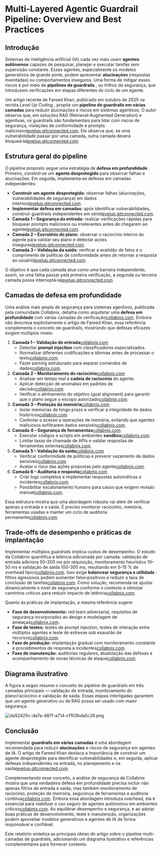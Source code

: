 # Multi‑Layered Agentic Guardrail Pipeline: Overview and Best Practices

## Introdução

Sistemas de inteligência artificial (IA) cada vez mais usam **agentes autônomos** capazes de
pesquisar, planejar e executar tarefas sem supervisão constante. Esses agentes, especialmente
os modelos generativos de grande porte, podem apresentar **alucinações** (respostas inventadas) ou comportamentos inseguros. Uma forma de mitigar esses riscos é por meio de  **pipelines de guardrails** ,
ou trilhos de segurança, que introduzem verificações em etapas diferentes do ciclo de um agente.

Um artigo recente de Fareed Khan, publicado em outubro de 2025 na revista  *Level Up Coding* ,
propõe um **pipeline de guardrails em várias camadas** para reduzir alucinações e riscos em
sistemas agentivos. O autor observa que, em soluções RAG (Retrieval‑Augmented Generation)
e agentivas, os guardrails são fundamentais para lidar com riscos de segurança, violações
de conformidade e prompts maliciosos[levelup.gitconnected.com](https://levelup.gitconnected.com/building-a-multi-layered-agentic-guardrail-pipeline-to-reduce-hallucinations-and-mitigate-risk-a8f73de24ea7#:~:text=Guardrails,includes%20components%20such%20as%20%E2%80%A6). Ele observa que, se uma vulnerabilidade
passar por uma camada, outra camada deverá bloqueá‑la[levelup.gitconnected.com](https://levelup.gitconnected.com/building-a-multi-layered-agentic-guardrail-pipeline-to-reduce-hallucinations-and-mitigate-risk-a8f73de24ea7#:~:text=Guardrails,includes%20components%20such%20as%20%E2%80%A6).

## Estrutura geral do pipeline

O pipeline proposto segue uma estratégia de  **defesa em profundidade** . Primeiro, constrói‑se
um **agente desprotegido** para observar falhas e alucinações. Em seguida, implementa‑se
defesas em camadas independentes:

* **Construir um agente desprotegido:** observar falhas (alucinações, vulnerabilidades de segurança)
  em dados internos[levelup.gitconnected.com](https://levelup.gitconnected.com/building-a-multi-layered-agentic-guardrail-pipeline-to-reduce-hallucinations-and-mitigate-risk-a8f73de24ea7#:~:text=Guardrails,includes%20components%20such%20as%20%E2%80%A6).
* **Implementar defesa em camadas:** após identificar vulnerabilidades, construir guardrails
  independentes em série[levelup.gitconnected.com](https://levelup.gitconnected.com/building-a-multi-layered-agentic-guardrail-pipeline-to-reduce-hallucinations-and-mitigate-risk-a8f73de24ea7#:~:text=Guardrails,includes%20components%20such%20as%20%E2%80%A6).
* **Camada 1 – Segurança da entrada:** realizar verificações rápidas para bloquear prompts maliciosos
  ou irrelevantes antes de chegarem ao agente[levelup.gitconnected.com](https://levelup.gitconnected.com/building-a-multi-layered-agentic-guardrail-pipeline-to-reduce-hallucinations-and-mitigate-risk-a8f73de24ea7#:~:text=Guardrails,includes%20components%20such%20as%20%E2%80%A6).
* **Camada 2 – Escrutínio do plano:** observar o raciocínio interno do agente para validar seu plano
  e detectar ações inseguras[levelup.gitconnected.com](https://levelup.gitconnected.com/building-a-multi-layered-agentic-guardrail-pipeline-to-reduce-hallucinations-and-mitigate-risk-a8f73de24ea7#:~:text=Guardrails,includes%20components%20such%20as%20%E2%80%A6).
* **Camada 3 – Validação da saída:** verificar a exatidão de fatos e o cumprimento de políticas
  de conformidade antes de retornar a resposta ao usuário[levelup.gitconnected.com](https://levelup.gitconnected.com/building-a-multi-layered-agentic-guardrail-pipeline-to-reduce-hallucinations-and-mitigate-risk-a8f73de24ea7#:~:text=Guardrails,includes%20components%20such%20as%20%E2%80%A6).

O objetivo é que cada camada atue como uma barreira independente; assim, se uma falha passar
pela primeira verificação, a segunda ou terceira camada possa interceptá‑la[levelup.gitconnected.com](https://levelup.gitconnected.com/building-a-multi-layered-agentic-guardrail-pipeline-to-reduce-hallucinations-and-mitigate-risk-a8f73de24ea7#:~:text=Guardrails,includes%20components%20such%20as%20%E2%80%A6).

## Camadas de defesa em profundidade

Uma análise mais ampla de segurança para sistemas agentivos, publicada pela comunidade
Collabnix, detalha como arquitetar uma **defesa em profundidade** com várias camadas
de verificação[collabnix.com](https://collabnix.com/agentic-ai-and-security-a-deep-technical-analysis/#:~:text=9.1%20Defense). Embora não descreva explicitamente o artigo de Fareed Khan,
essa referência complementa o conceito de guardrails, mostrando que defesas eficazes
exigem múltiplos níveis:

1. **Camada 1 – Validação de entrada**[collabnix.com](https://collabnix.com/agentic-ai-and-security-a-deep-technical-analysis/#:~:text=9.1%20Defense)
   * Detectar **prompt injection** com classificadores especializados.
   * Normalizar diferentes codificações e idiomas antes de processar o texto[collabnix.com](https://collabnix.com/agentic-ai-and-security-a-deep-technical-analysis/#:~:text=9.1%20Defense).
   * Fazer parsing estruturado para separar comandos de dados[collabnix.com](https://collabnix.com/agentic-ai-and-security-a-deep-technical-analysis/#:~:text=9.1%20Defense).
2. **Camada 2 – Monitoramento do raciocínio**[collabnix.com](https://collabnix.com/agentic-ai-and-security-a-deep-technical-analysis/#:~:text=9.1%20Defense)
   * Analisar em tempo real a **cadeia de raciocínio** do agente.
   * Aplicar detecção de anomalias em padrões de decisão[collabnix.com](https://collabnix.com/agentic-ai-and-security-a-deep-technical-analysis/#:~:text=9.1%20Defense).
   * Verificar o alinhamento do objetivo (goal alignment) para garantir que o plano segue o escopo
     autorizado[collabnix.com](https://collabnix.com/agentic-ai-and-security-a-deep-technical-analysis/#:~:text=9.1%20Defense).
3. **Camada 3 – Proteção da memória**[collabnix.com](https://collabnix.com/agentic-ai-and-security-a-deep-technical-analysis/#:~:text=9.1%20Defense)
   * Isolar memorias de longo prazo e verificar a integridade de dados históricos[collabnix.com](https://collabnix.com/agentic-ai-and-security-a-deep-technical-analysis/#:~:text=9.1%20Defense).
   * Controlar o acesso a operações de memória, evitando que agentes maliciosos exfiltrarem
     dados sensíveis[collabnix.com](https://collabnix.com/agentic-ai-and-security-a-deep-technical-analysis/#:~:text=9.1%20Defense).
4. **Camada 4 – Segurança de ferramentas**[collabnix.com](https://collabnix.com/agentic-ai-and-security-a-deep-technical-analysis/#:~:text=9.1%20Defense)
   * Executar códigos e scripts em ambientes **sandbox**[collabnix.com](https://collabnix.com/agentic-ai-and-security-a-deep-technical-analysis/#:~:text=9.1%20Defense).
   * Limitar taxas de chamada de APIs e validar respostas de ferramentas externas[collabnix.com](https://collabnix.com/agentic-ai-and-security-a-deep-technical-analysis/#:~:text=9.1%20Defense).
5. **Camada 5 – Validação da saída**[collabnix.com](https://collabnix.com/agentic-ai-and-security-a-deep-technical-analysis/#:~:text=9.1%20Defense)
   * Verificar conformidade de políticas e prevenir vazamento de dados sensíveis[collabnix.com](https://collabnix.com/agentic-ai-and-security-a-deep-technical-analysis/#:~:text=9.1%20Defense).
   * Avaliar o risco das ações propostas pelo agente[collabnix.com](https://collabnix.com/agentic-ai-and-security-a-deep-technical-analysis/#:~:text=Layer%205%3A%20Output%20Validation).
6. **Camada 6 – Auditoria e resposta**[collabnix.com](https://collabnix.com/agentic-ai-and-security-a-deep-technical-analysis/#:~:text=Layer%206%3A%20Audit%20and%20Response)
   * Criar logs completos e implementar respostas automáticas a incidentes[collabnix.com](https://collabnix.com/agentic-ai-and-security-a-deep-technical-analysis/#:~:text=Layer%206%3A%20Audit%20and%20Response).
   * Possibilitar escalonamento humano para casos que exigem revisão manual[collabnix.com](https://collabnix.com/agentic-ai-and-security-a-deep-technical-analysis/#:~:text=Layer%206%3A%20Audit%20and%20Response).

Essa estrutura mostra que uma abordagem robusta vai além de verificar apenas a entrada e a saída.
É preciso monitorar raciocínio, memória, ferramentas usadas e manter um ciclo de auditoria
permanente[collabnix.com](https://collabnix.com/agentic-ai-and-security-a-deep-technical-analysis/#:~:text=9.1%20Defense).

## Trade‑offs de desempenho e práticas de implantação

Implementar múltiplos guardrails implica custos de desempenho. O estudo da Collabnix
quantifica a latência adicionada por camada: validação de entrada adiciona 50–200 ms por
requisição, monitoramento heurístico 10–50 ms e validação de saída 100–300 ms, resultando em
5–15 % de overhead típico[collabnix.com](https://collabnix.com/agentic-ai-and-security-a-deep-technical-analysis/#:~:text=Security%20implementations%20introduce%20costs%3A). Isso exige  **balancear segurança e
utilidade** : filtros agressivos podem aumentar falso‑positivos e reduzir a taxa de conclusão de
tarefas[collabnix.com](https://collabnix.com/agentic-ai-and-security-a-deep-technical-analysis/#:~:text=Security%20implementations%20introduce%20costs%3A). Como solução, recomenda‑se ajustar dinamicamente o nível de
segurança conforme o contexto e otimizar caminhos críticos para reduzir impacto de latência[collabnix.com](https://collabnix.com/agentic-ai-and-security-a-deep-technical-analysis/#:~:text=%2A%20Risk,Caching%20of%20validation%20results).

Quanto às práticas de implantação, a mesma referência sugere:

* **Fase de desenvolvimento:** red team adversarial, requisitos de segurança incorporados ao design e
  modelagem de ameaças[collabnix.com](https://collabnix.com/agentic-ai-and-security-a-deep-technical-analysis/#:~:text=Development%20Phase%3A).
* **Fase de testes:** testes de prompt injection, testes de interação entre múltiplos agentes e
  teste de estresse sob exaustão de recursos[collabnix.com](https://collabnix.com/agentic-ai-and-security-a-deep-technical-analysis/#:~:text=Testing%20Phase%3A).
* **Fase de produção:** implantação gradual com monitoramento constante e procedimentos de
  resposta a incidentes[collabnix.com](https://collabnix.com/agentic-ai-and-security-a-deep-technical-analysis/#:~:text=Production%20Phase%3A).
* **Fase de manutenção:** auditorias regulares, atualização das defesas e acompanhamento de novas
  técnicas de ataque[collabnix.com](https://collabnix.com/agentic-ai-and-security-a-deep-technical-analysis/#:~:text=Maintenance%20Phase%3A).

## Diagrama ilustrativo

A figura a seguir resume o conceito do pipeline de guardrails em três camadas principais —
validação de entrada, monitoramento do plano/raciocínio e validação de saída. Essas
etapas interligadas garantem que um agente generativo ou de RAG possa ser usado com
maior segurança.

![da52425c-da7a-487f-a714-cf103bda5c26.png](https://chatgpt.com/backend-api/estuary/content?id=file-7QoHV3FrjS5FJh4cYTu13V&ts=489119&p=fs&cid=1&sig=a99408cad95ecd61a624c166a270596ed9f0902d7f566255e9d279c7baa97e04&v=0)

## Conclusão

Implementar **guardrails em várias camadas** é uma abordagem recomendada para reduzir
**alucinações** e riscos de segurança em agentes de IA. O artigo de Fareed Khan destaca a
importância de construir um agente desprotegido para identificar vulnerabilidades e, em
seguida, aplicar defesas independentes na entrada, no planejamento e na saída[levelup.gitconnected.com](https://levelup.gitconnected.com/building-a-multi-layered-agentic-guardrail-pipeline-to-reduce-hallucinations-and-mitigate-risk-a8f73de24ea7#:~:text=Guardrails,includes%20components%20such%20as%20%E2%80%A6).

Complementando esse conceito, a análise de segurança da Collabnix mostra que uma verdadeira
defesa em profundidade precisa incluir não apenas filtros de entrada e saída, mas
também monitoramento de raciocínio, proteção de memória, segurança de ferramentas e
auditoria contínua[collabnix.com](https://collabnix.com/agentic-ai-and-security-a-deep-technical-analysis/#:~:text=9.1%20Defense). Embora essa abordagem introduza overhead,
ela é essencial para viabilizar o uso seguro de agentes autônomos em ambientes
críticos[collabnix.com](https://collabnix.com/agentic-ai-and-security-a-deep-technical-analysis/#:~:text=Security%20implementations%20introduce%20costs%3A). Ao equilibrar desempenho e segurança, e ao adotar boas
práticas de desenvolvimento, teste e manutenção, organizações podem aproveitar
modelos generativos e agentes de IA de forma responsável e confiável.

Este relatório sintetiza as principais ideias do artigo sobre o pipeline multi-camadas de guardrails, adicionando um diagrama ilustrativo e referências complementares para fornecer contexto.
